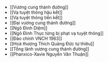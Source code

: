 - [[Vương cung thánh đường]]
- [[Vạ tuyệt thông hậu kết]]
- [[Vạ tuyệt thông tiền kết]]
- [[Đại vương cung thánh đường]]
- [[Ngô Đình Diệm]]
- [[Ngô Đình Thục từng bị phạt vạ tuyệt thông]]
- [[Đảo chính VNCH 1963]]
- [[Hoà thượng Thích Quảng Đức tự thiêu]]
- [[Tổng lãnh vương cung thánh đường]]
- [[Phanxico-Xavie Nguyễn Văn Thuận]]
